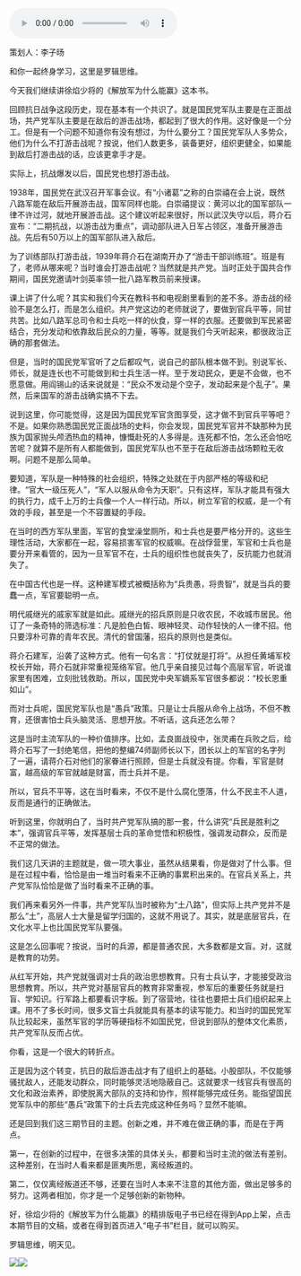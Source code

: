 <audio src="http://igetoss.cdn.igetget.com/mp3/201805/01/201805011901140572932437.mp3" controls="controls">您的浏览器不支持 audio 标签。</audio><p>策划人：李子旸</p><p>和你一起终身学习，这里是罗辑思维。</p><p>今天我们继续讲徐焰少将的《解放军为什么能赢》这本书。</p><p>回顾抗日战争这段历史，现在基本有一个共识了。就是国民党军队主要是在正面战场，共产党军队主要是在敌后的游击战场，都起到了很大的作用。这好像是一个分工。但是有一个问题不知道你有没有想过，为什么要分工？国民党军队人多势众，他们为什么不打游击战呢？按说，他们人数更多，装备更好，组织更健全，如果能到敌后打游击战的话，应该更拿手才是。</p><p>实际上，抗战爆发以后，国民党也想打游击战。</p><p>1938年，国民党在武汉召开军事会议。有“小诸葛”之称的白崇禧在会上说，既然八路军能在敌后开展游击战，国军同样也能。白崇禧提议：黄河以北的国军部队一律不许过河，就地开展游击战。这个建议听起来很好，所以武汉失守以后，蒋介石宣布：“二期抗战，以游击战为重点”，调动部队进入日军占领区，准备开展游击战。先后有50万以上的国军部队进入敌后。</p><p>为了训练部队打游击战，1939年蒋介石在湖南开办了“游击干部训练班”。班是有了，老师从哪来呢？当时谁会打游击战呢？当然就是共产党。当时正处于国共合作期间，国民党邀请叶剑英率领一批八路军教员前来授课。</p><p>课上讲了什么呢？其实和我们今天在教科书和电视剧里看到的差不多。游击战的经验不是怎么打，而是怎么组织。共产党这边的老师就说了，要做到官兵平等，同甘共苦。比如八路军总司令和士兵吃一样的伙食，穿一样的衣服。还要做到军民紧密结合，充分发动和依靠敌后民众的力量，等等。就是我们今天听起来，都很政治正确的那套做法。</p><p>但是，当时的国民党军官听了之后都叹气，说自己的部队根本做不到。别说军长、师长，就是连长也不可能做到和士兵生活一样。至于发动民众，更是不会做，也不愿意做。用阎锡山的话来说就是：“民众不发动是个空子，发动起来是个乱子”。果然，后来国军的游击战确实搞不下去。</p><p>说到这里，你可能觉得，这是因为国民党军官贪图享受，这才做不到官兵平等吧？不是。如果你熟悉国民党正面战场的史料，你会发现，国民党军官并不缺那种为民族为国家抛头颅洒热血的精神，慷慨赴死的人多得是。连死都不怕，怎么还会怕吃苦呢？就算不是所有人都能做到，国民党军队也不至于在敌后游击战场颗粒无收啊。问题不是那么简单。</p><p>要知道，军队是一种特殊的社会组织，特殊之处就在于内部严格的等级和纪律。“官大一级压死人”，“军人以服从命令为天职”。只有这样，军队才能具有强大的执行力，成千上万的士兵像一个人一样行动。所以，树立军官的权威，是一个有效的手段，甚至是一个不容置疑的手段。</p><p>在当时的西方军队里面，军官的食堂澡堂厕所，和士兵也是要严格分开的。这些生理性活动，大家都在一起，容易损害军官的权威嘛。在战俘营里，军官和士兵也是要分开来看管的，因为一旦军官不在，士兵的组织性也就丧失了，反抗能力也就消失了。</p><p>在中国古代也是一样。这种建军模式被概括称为“兵贵愚，将贵智”，就是当兵的要蠢一点，军官要聪明一点。</p><p>明代戚继光的戚家军就是如此。戚继光的招兵原则是只收农民，不收城市居民。他订了一条奇特的筛选标准：凡是脸色白皙、眼神轻灵、动作轻快的人一律不招。他只要淳朴可靠的青年农民。清代的曾国藩，招兵的原则也是类似。</p><p>蒋介石建军，沿袭了这种方式。他有一句名言：“打仗就是打将”。从担任黄埔军校校长开始，蒋介石就非常重视笼络军官。他几乎亲自接见过每个高层军官，听说谁家里有困难，立刻批钱救助。所以，国民党中央军嫡系军官很多都说：“校长恩重如山”。</p><p>而对士兵呢，国民党军队也是“愚兵”政策。只是让士兵服从命令上战场，不但不教育，还很害怕士兵头脑灵活、思想开放。不听话，这兵还怎么带？</p><p>这是当时主流军队的一种价值排序。比如，孟良崮战役中，张灵甫在兵败之后，给蒋介石写了一封绝笔信，把他的整编74师副师长以下，团长以上的军官的名字列了一遍，请蒋介石对他们的家眷进行照顾，但是士兵就没有提。你看，军官是财富，越高级的军官就越是财富，而士兵并不是。</p><p>所以，官兵不平等，这在当时看来，不仅不是什么腐化堕落，什么不民主不人道，反而是通行的正确做法。</p><p>听到这里，你就明白了，当时共产党军队搞的那一套，什么讲究“兵民是胜利之本”，强调官兵平等，发挥基层士兵的革命觉悟和积极性，强调发动群众，反而是不正常的做法。</p><p>我们这几天讲的主题就是，做一项大事业，虽然从结果看，你是做对了什么事。但是在过程中看，恰恰是由一堆当时看来不正确的事累积出来的。在官兵关系上，共产党军队恰恰是做了当时看来不正确的事。</p><p>我们再来看另外一件事，共产党军队当时被称为“土八路”，但实际上共产党并不是那么“土”，高层人士大量是留学归国的，这就不用说了。其实，就是底层官兵，在文化水平上也比国民党军队要强。</p><p>这是怎么回事呢？按说，当时的兵源，都是普通农民，大多数都是文盲。对，这就是教育的功劳。</p><p>从红军开始，共产党就强调对士兵的政治思想教育。只有士兵认字，才能接受政治思想教育。所以，共产党对基层官兵的教育非常重视，参军后的重要任务就是扫盲、学知识。行军路上都要看识字板。到了宿营地，往往也要把士兵们组织起来上课。用不了多长时间，很多文盲士兵就能具有基本的读写能力。和当时的国民党军队比较起来，虽然军官的学历等硬指标不如国民党，但说到部队的整体文化素质，共产党军队反而占优。</p><p>你看，这是一个很大的转折点。</p><p>正是因为这个转变，抗日的敌后游击战才有了组织上的基础。小股部队，不仅能够骚扰敌人，还能发动群众，同时能够灵活地隐蔽自己。这就要求一线官兵有很高的文化和政治素养，即使脱离大部队的支持和协作，照样能够完成任务。能指望国民党军队中的那些“愚兵”政策下的士兵去完成这种任务吗？显然不能嘛。</p><p>还是回到我们这三期节目的主题。创新之难，并不难在做正确的事，而是在于两点。</p><p>第一，在创新的过程中，在很多决策的具体关头，都要和当时主流的做法有差别。这种差别，在当时人看来都是匪夷所思，离经叛道的。</p><p>第二，仅仅离经叛道还不够，还要在当时人本来不注意的其他方面，做出足够多的努力。这两者相加，你才是一个足够创新的新物种。</p><p>好，徐焰少将的《解放军为什么能赢》的精排版电子书已经在得到App上架，点击本期节目的文稿，或者在得到首页进入“电子书”栏目，就可以购买。</p><p>罗辑思维，明天见。</p><img src="https://piccdn.igetget.com/img/201806/16/201806160813036622973489.jpg" /><img src="https://piccdn.igetget.com/img/201805/01/201805011903347349661823.jpg" />